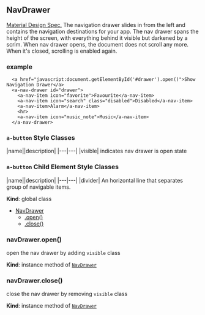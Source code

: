 <a name="NavDrawer"></a>

## NavDrawer
[Material Design Spec.](https://material.io/guidelines/patterns/navigation-drawer.html#navigation-drawer-specs)
The navigation drawer slides in from the left and contains the navigation destinations for your app.
The nav drawer spans the height of the screen, with everything behind it visible but darkened by a scrim. 
When nav drawer opens, the document does not scroll any more. When it's closed, scrolling is enabled again.

### example
```
  <a href="javascript:document.getElementById('#drawer').open()">Show Navigation Drawer</a>
  <a-nav-drawer id="drawer">
    <a-nav-item icon="favorite">Favourite</a-nav-item>
    <a-nav-item icon="search" class="disabled">Disabled</a-nav-item>
    <a-nav-item>Alarm</a-nav-item>
    <hr>
    <a-nav-item icon="music_note">Music</a-nav-item>
  </a-nav-drawer>
``` 

### `a-button` Style Classes
 |name||description|
 |---|---|
 |visible| indicates nav drawer is open state

### `a-button` Child Element Style Classes
 |name||description|
 |---|---|
 |divider| An horizontal line that separates group of navigable items.

**Kind**: global class  

* [NavDrawer](#NavDrawer)
    * [.open()](#NavDrawer+open)
    * [.close()](#NavDrawer+close)

<a name="NavDrawer+open"></a>

### navDrawer.open()
open the nav drawer by adding `visible` class

**Kind**: instance method of [<code>NavDrawer</code>](#NavDrawer)  
<a name="NavDrawer+close"></a>

### navDrawer.close()
close the nav drawer by removing `visible` class

**Kind**: instance method of [<code>NavDrawer</code>](#NavDrawer)  
